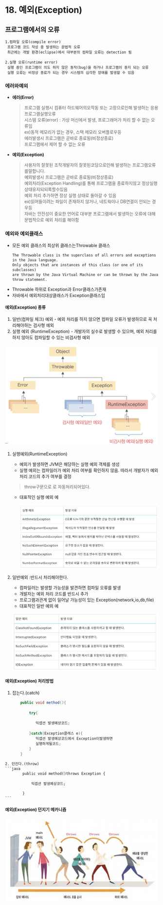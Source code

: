 # 18. 예외(Exception)

## 프로그램에서의 오류
```
1.컴파일 오류(compile error)
 프로그램 코드 작성 중 발생하는 문법적 오류
 최근에는 개발 환경(eclipse)에서 대부분의 컴파일 오류는 detection 됨

2.실행 오류(runtime error)
 실행 중인 프로그램이 의도 하지 않은 동작(bug)을 하거나 프로그램이 중지 되는 오류
 실행 오류는 비정상 종료가 되는 경우 시스템의 심각한 장애를 발생할 수 있음
```
### 에러와예외
  - **에러(Error)**
     >프로그램 실행시 컴퓨터 하드웨어의오작동 또는 고장으로인해 발생하는 응용프로그램실행오류<br>
	 >시스템 오류(error) : 가상 머신에서 발생, 프로그래머가 처리 할 수 없는 오류임<br> 
	 >ex)동적 메모리가 없는 경우, 스택 메모리 오버플로우등<br>
	 >에러발생시 프로그램은 곧바로 종료됨(비정상종료)<br>
     >프로그램에서 제어 할 수 없는 오류<br>

  - **예외(Exception)**
     >사용자의 잘못된 조작개발자의 잘못된코딩으로인해 발생하는 프로그램오류를말합니다.<br>
	 >예외발생시 프로그램은 곧바로 종료됨(비정상종료)<br>
	 >예외처리(Exception Handling)를 통해 프로그램을 종료하지않고 정상실행상태유지되되록할수있음<br>
	 >예외 처리 추가하면 정상 실행 상태로 돌아갈 수 있음<br>
     >ex)읽어들이려는 파일이 존재하지 않거나, 네트웍이나 DB연결이 안되는 경우등<br>
	 >자바는 안전성이 중요한 언어로 대부분 프로그램에서 발생하는 오류에 대해 문법적으로 예외 처리를 해야함

 
### 예외와 예외클래스
  - 모든 예외 클래스의 최상위 클래스는Throwable 클래스
	```
	The Throwable class is the superclass of all errors and exceptions in the Java language.
	Only objects that are instances of this class (or one of its subclasses) 
	are thrown by the Java Virtual Machine or can be thrown by the Java throw statement. 
	```
  - Throwable 하위로 Exception과 Error클래스가존재
  - 자바에서 예외처리대상클래스가 Exception클래스임

####  예외(Exception) 종류
 
  1. 일반(컴파일 체크) 예외
    - 예외 처리를 하지 않으면 컴파일 오류가 발생하므로 꼭 처리해야하는 검사형 예외
  2. 실행 예외 (RuntimeException)
    - 개발자의 실수로 발생할 수 있으며, 예외 처리를 하지 않아도 컴파일할 수 있는 비검사형 예외

![Alt text](image-28.png)

  1. 실행예외(RuntimeException)
     - 예외가 발생하면 JVM은 해당하는 실행 예외 객체를 생성
     - 실행 예외는 컴파일러가 예외 처리 여부를 확인하지 않음. 따라서 개발자가 예외 처리 코드의 추가 여부를 결정
	  >throw구문으로 로 자동처리되어있다.
     - 대표적인 실행 예외 예
       
	    ![Alt text](image-29.png)
	
	       
  2. 일반예외 :반드시 처리해야한다.
     - 컴파일러는 발생할 가능성을 발견하면 컴파일 오류를 발생
     - 개발자는 예외 처리 코드를 반드시 추가
	 - 프로그램과관계 없이 일어날 가능성이 있는 Exception(network,io,db,file)
     - 대표적인 일반 예외 예
       
	  ![Alt text](image-30.png)

  ####  예외(Exception) 처리방법



   1. 잡는다.(catch)
  ```java
	     public void method(){
		 	
		     try{ 
		     
		     	익셉션 발생예상코드;
		     	
			 }catch(Exception클래스 e){
			 	익셉션 발생예상코드에서 Exception이발생하면
			 	실행하게될코드;
			 }
		 }
  ```

	2. 던진다.(throw)
	```java	 
		 	public void method()throws Exception {
		 	
		 		익셉션 발생예상코드;
		 	
		 	}	
	```	 	


  ####  예외(Exception) 던지기 메카니즘

   ![Alt text](image-31.png)